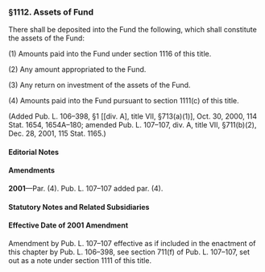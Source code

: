 ### §1112. Assets of Fund ###

There shall be deposited into the Fund the following, which shall constitute the assets of the Fund:

(1) Amounts paid into the Fund under section 1116 of this title.

(2) Any amount appropriated to the Fund.

(3) Any return on investment of the assets of the Fund.

(4) Amounts paid into the Fund pursuant to section 1111(c) of this title.

(Added Pub. L. 106–398, §1 [[div. A], title VII, §713(a)(1)], Oct. 30, 2000, 114 Stat. 1654, 1654A–180; amended Pub. L. 107–107, div. A, title VII, §711(b)(2), Dec. 28, 2001, 115 Stat. 1165.)

#### **Editorial Notes** ####

#### Amendments ####

**2001**—Par. (4). Pub. L. 107–107 added par. (4).

#### **Statutory Notes and Related Subsidiaries** ####

#### Effective Date of 2001 Amendment ####

Amendment by Pub. L. 107–107 effective as if included in the enactment of this chapter by Pub. L. 106–398, see section 711(f) of Pub. L. 107–107, set out as a note under section 1111 of this title.